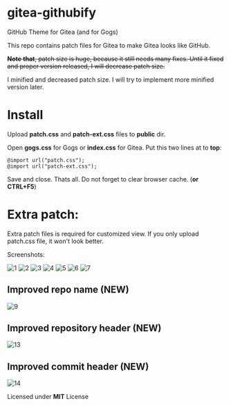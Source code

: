 # gitea-githubify
GitHub Theme for Gitea (and for Gogs)

This repo contains patch files for Gitea to make Gitea looks like GitHub.

~~**Note** **that**, patch size is huge, because it still needs many fixes. Until it fixed and proper version released, I will decrease patch size.~~

I minified and decreased patch size. I will try to implement more minified version later.

Install
==

Upload **patch.css** and **patch-ext.css** files to **public** dir.

Open **gogs.css** for Gogs or **index.css** for Gitea. Put this two lines at to **top**:

    @import url("patch.css");
    @import url("patch-ext.css");
    
Save and close. Thats all. Do not forget to clear browser cache. (__or CTRL+F5__)

Extra patch:
===
Extra patch files is required for customized view. If you only upload patch.css file, it won't look better. 

Screenshots:

![1](/ss/1.png?raw=true "")
![2](/ss/2.png?raw=true "")
![3](/ss/3.png?raw=true "")
![4](/ss/4.png?raw=true "")
![5](/ss/5.png?raw=true "")
![6](/ss/6.png?raw=true "")
![7](/ss/7.png?raw=true "")

Improved repo name (NEW)
---
![9](/ss/9.png?raw=true "")

Improved repository header (NEW)
---
![13](/ss/13.png?raw=true "")

Improved commit header (NEW)
---
![14](/ss/14.png?raw=true "")


Licensed under **MIT** License

